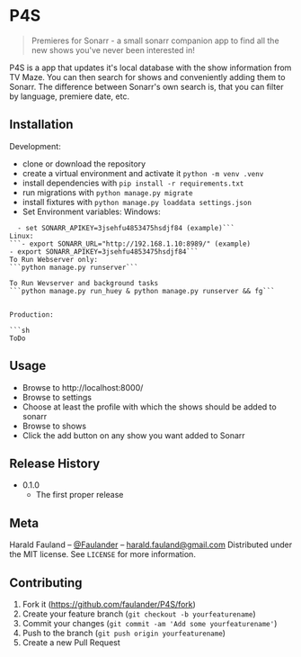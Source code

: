 # P4S
> Premieres for Sonarr - a small sonarr companion app to find all the new shows you've never been interested in!


P4S is a app that updates it's local database with the show information from TV Maze. You can then search for shows and conveniently adding them to Sonarr. The difference between Sonarr's own search is, that you can filter by language, premiere date, etc.

## Installation

Development:

- clone or download the repository
- create a virtual environment and activate it
```python -m venv .venv```
- install dependencies with 
```pip install -r requirements.txt```
- run migrations with 
```python manage.py migrate```
- install fixtures with 
```python manage.py loaddata settings.json```
- Set Environment variables:
Windows:
```- set SONARR_URL=http://192.168.1.10:8989/ (example)
  - set SONARR_APIKEY=3jsehfu4853475hsdjf84 (example)```
Linux:
```- export SONARR_URL="http://192.168.1.10:8989/" (example)
- export SONARR_APIKEY=3jsehfu4853475hsdjf84```
To Run Webserver only:
```python manage.py runserver```

To Run Wevserver and background tasks
```python manage.py run_huey & python manage.py runserver && fg```


Production:

```sh
ToDo
```

## Usage
- Browse to http://localhost:8000/
- Browse to settings
- Choose at least the profile with which the shows should be added to sonarr
- Browse to shows
- Click the add button on any show you want added to Sonarr


## Release History

* 0.1.0
    * The first proper release

## Meta

Harald Fauland – [@Faulander](https://twitter.com/faulander) – harald.fauland@gmail.com
Distributed under the MIT license. See ``LICENSE`` for more information.


## Contributing

1. Fork it (<https://github.com/faulander/P4S/fork>)
2. Create your feature branch (`git checkout -b yourfeaturename`)
3. Commit your changes (`git commit -am 'Add some yourfeaturename'`)
4. Push to the branch (`git push origin yourfeaturename`)
5. Create a new Pull Request
